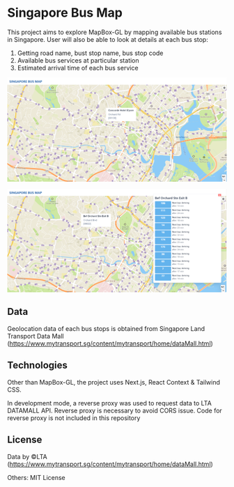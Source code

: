 # Singapore Bus Map

This project aims to explore MapBox-GL by mapping available bus stations in Singapore.
User will also be able to look at details at each bus stop:

1. Getting road name, bust stop name, bus stop code
2. Available bus services at particular station
3. Estimated arrival time of each bus service

![Screenshot 01](https://github.com/arifoyong/SingaporeBusMap/blob/master/screenshots/Screenshot_001.png)

![Screenshot 02](https://github.com/arifoyong/SingaporeBusMap/blob/master/screenshots/Screenshot_002.png)

## Data

Geolocation data of each bus stops is obtained from Singapore Land Transport Data Mall (https://www.mytransport.sg/content/mytransport/home/dataMall.html)

## Technologies

Other than MapBox-GL, the project uses Next.js, React Context & Tailwind CSS.

In development mode, a reverse proxy was used to request data to LTA DATAMALL API.
Reverse proxy is necessary to avoid CORS issue.
Code for reverse proxy is not included in this repository

## License

Data by &copy;LTA (https://www.mytransport.sg/content/mytransport/home/dataMall.html)

Others: MIT License
